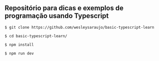 ## Repositório para dicas e exemplos de programação usando Typescript

```
$ git clone https://github.com/wesleysaraujo/basic-typescript-learn

$ cd basic-typescript-learn/

$ npm install

$ npm run dev
